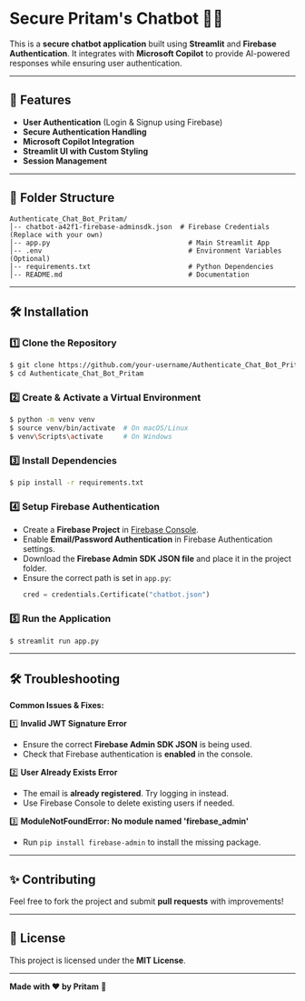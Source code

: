 # Secure Pritam's Chatbot 🔐💬

This is a **secure chatbot application** built using **Streamlit** and **Firebase Authentication**. It integrates with **Microsoft Copilot** to provide AI-powered responses while ensuring user authentication.

---

## 🚀 Features

- **User Authentication** (Login & Signup using Firebase)
- **Secure Authentication Handling**
- **Microsoft Copilot Integration**
- **Streamlit UI with Custom Styling**
- **Session Management**

---

## 📂 Folder Structure
```
Authenticate_Chat_Bot_Pritam/
│-- chatbot-a42f1-firebase-adminsdk.json  # Firebase Credentials (Replace with your own)
│-- app.py                                  # Main Streamlit App
│-- .env                                    # Environment Variables (Optional)
│-- requirements.txt                        # Python Dependencies
│-- README.md                               # Documentation
```

---

## 🛠️ Installation

### 1️⃣ Clone the Repository
```sh
$ git clone https://github.com/your-username/Authenticate_Chat_Bot_Pritam.git
$ cd Authenticate_Chat_Bot_Pritam
```

### 2️⃣ Create & Activate a Virtual Environment
```sh
$ python -m venv venv
$ source venv/bin/activate  # On macOS/Linux
$ venv\Scripts\activate     # On Windows
```

### 3️⃣ Install Dependencies
```sh
$ pip install -r requirements.txt
```

### 4️⃣ Setup Firebase Authentication
- Create a **Firebase Project** in [Firebase Console](https://console.firebase.google.com/).
- Enable **Email/Password Authentication** in Firebase Authentication settings.
- Download the **Firebase Admin SDK JSON file** and place it in the project folder.
- Ensure the correct path is set in `app.py`:
  ```python
  cred = credentials.Certificate("chatbot.json")
  ```

### 5️⃣ Run the Application
```sh
$ streamlit run app.py
```

---

## 🛠 Troubleshooting

**Common Issues & Fixes:**

1️⃣ **Invalid JWT Signature Error**
   - Ensure the correct **Firebase Admin SDK JSON** is being used.
   - Check that Firebase authentication is **enabled** in the console.

2️⃣ **User Already Exists Error**
   - The email is **already registered**. Try logging in instead.
   - Use Firebase Console to delete existing users if needed.

3️⃣ **ModuleNotFoundError: No module named 'firebase_admin'**
   - Run `pip install firebase-admin` to install the missing package.

---

## ✨ Contributing
Feel free to fork the project and submit **pull requests** with improvements!

---

## 📜 License
This project is licensed under the **MIT License**.

---

**Made with ❤️ by Pritam** 🚀
